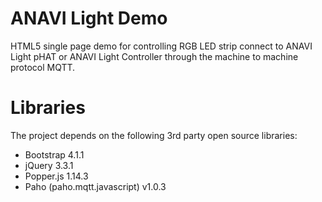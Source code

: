 # ANAVI Light Demo

HTML5 single page demo for controlling RGB LED strip connect to ANAVI Light pHAT or ANAVI Light Controller through the machine to machine protocol MQTT.

# Libraries

The project depends on the following 3rd party open source libraries:
* Bootstrap 4.1.1
* jQuery 3.3.1
* Popper.js 1.14.3
* Paho (paho.mqtt.javascript) v1.0.3
